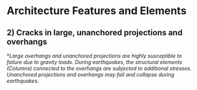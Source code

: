 # Architecture Features and Elements 
## 2) Cracks in large, unanchored projections and overhangs
**Large overhangs and unanchored projections are highly susceptible to failure due to gravity loads. During earthquakes, the structural elements (Columns) connected to the overhangs are subjected to additional stresses. Unanchored projections and overhangs may fail and collapse during earthquakes.*
